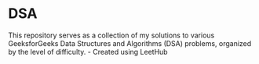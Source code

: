 # DSA
This repository serves as a collection of my solutions to various GeeksforGeeks Data Structures and Algorithms (DSA) problems, organized by the level of difficulty. - Created using LeetHub
